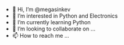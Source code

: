 - 👋 Hi, I’m @megasinkev
- 👀 I’m interested in Python  and Electronics
- 🌱 I’m currently learning Python 
- 💞️ I’m looking to collaborate on ...
- 📫 How to reach me ...

<!---
megasinkev/megasinkev is a ✨ special ✨ repository because its `README.md` (this file) appears on your GitHub profile.
You can click the Preview link to take a look at your changes.
--->
